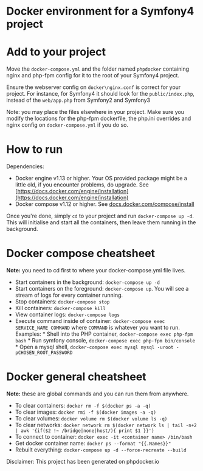 Docker environment for a Symfony4 project
==================================

# Add to your project

Move the `docker-compose.yml` and the folder named `phpdocker` containing nginx and php-fpm config for it to the root of your Symfony4 project.

Ensure the webserver config on `docker\nginx.conf` is correct for your project. For instance, for Symfony4 it should look for the `public/index.php`, instead of the `web/app.php` from Symfony2 and Symfony3

Note: you may place the files elsewhere in your project. Make sure you modify the locations for the php-fpm dockerfile, the php.ini overrides and nginx config on `docker-compose.yml` if you do so.
 
# How to run

Dependencies:

  * Docker engine v1.13 or higher. Your OS provided package might be a little old, if you encounter problems, do upgrade. See [https://docs.docker.com/engine/installation](https://docs.docker.com/engine/installation)
  * Docker compose v1.12 or higher. See [docs.docker.com/compose/install](https://docs.docker.com/compose/install/)

Once you're done, simply `cd` to your project and run `docker-compose up -d`. This will initialise and start all the containers, then leave them running in the background.

# Docker compose cheatsheet

**Note:** you need to cd first to where your docker-compose.yml file lives.

  * Start containers in the background: `docker-compose up -d`
  * Start containers on the foreground: `docker-compose up`. You will see a stream of logs for every container running.
  * Stop containers: `docker-compose stop`
  * Kill containers: `docker-compose kill`
  * View container logs: `docker-compose logs`
  * Execute command inside of container: `docker-compose exec SERVICE_NAME COMMAND` where `COMMAND` is whatever you want to run. Examples:
        * Shell into the PHP container, `docker-compose exec php-fpm bash`
        * Run symfony console, `docker-compose exec php-fpm bin/console`
        * Open a mysql shell, `docker-compose exec mysql mysql -uroot -pCHOSEN_ROOT_PASSWORD`

# Docker general cheatsheet

**Note:** these are global commands and you can run them from anywhere.

  * To clear containers: `docker rm -f $(docker ps -a -q)`
  * To clear images: `docker rmi -f $(docker images -a -q)`
  * To clear volumes: `docker volume rm $(docker volume ls -q)`
  * To clear networks: `docker network rm $(docker network ls | tail -n+2 | awk '{if($2 !~ /bridge|none|host/){ print $1 }}')`
  * To connect to container: `docker exec -it <container name> /bin/bash`
  * Get docker container name: `docker ps --format "{{.Names}}"`
  * Rebuilt everything: `docker-compose up -d --force-recreate --build`


Disclaimer: This project has been generated on phpdocker.io
